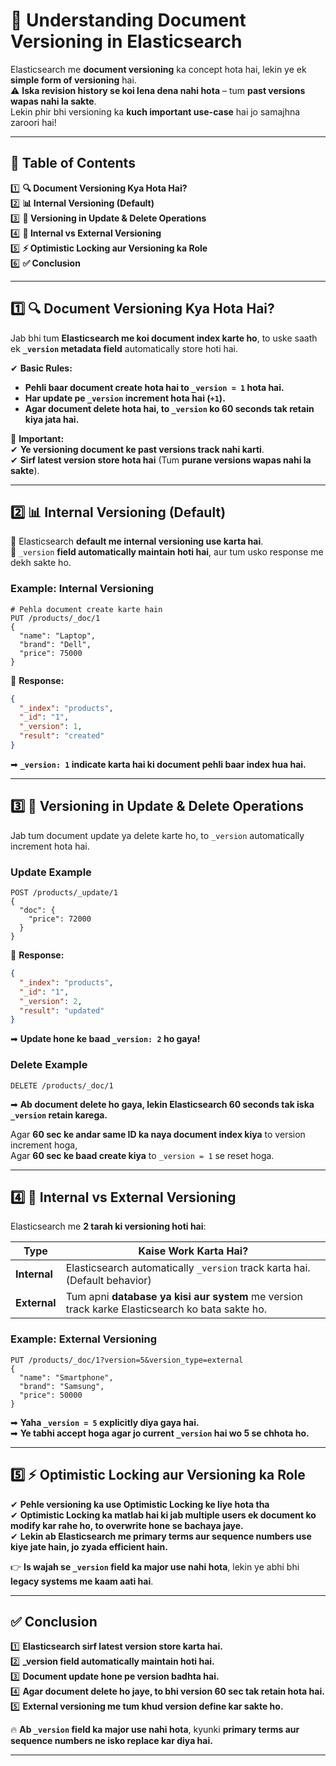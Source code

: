 # 📌 **Understanding Document Versioning in Elasticsearch**  

Elasticsearch me **document versioning** ka concept hota hai, lekin ye ek **simple form of versioning** hai.  
⚠️ **Iska revision history se koi lena dena nahi hota** – tum **past versions wapas nahi la sakte**.  
Lekin phir bhi versioning ka **kuch important use-case** hai jo samajhna zaroori hai!  

---

## 📖 **Table of Contents**  
1️⃣ **🔍 Document Versioning Kya Hota Hai?**  
2️⃣ **📊 Internal Versioning (Default)**  
3️⃣ **🔄 Versioning in Update & Delete Operations**  
4️⃣ **🔗 Internal vs External Versioning**  
5️⃣ **⚡ Optimistic Locking aur Versioning ka Role**  
6️⃣ **✅ Conclusion**  

---

## **1️⃣ 🔍 Document Versioning Kya Hota Hai?**  
Jab bhi tum **Elasticsearch me koi document index karte ho**, to uske saath ek **`_version` metadata field** automatically store hoti hai.  

✔ **Basic Rules:**  
- **Pehli baar document create hota hai to `_version = 1` hota hai.**  
- **Har update pe `_version` increment hota hai (`+1`).**  
- **Agar document delete hota hai, to `_version` ko 60 seconds tak retain kiya jata hai.**  

📌 **Important:**  
✔ **Ye versioning document ke past versions track nahi karti**.  
✔ **Sirf latest version store hota hai** (Tum **purane versions wapas nahi la sakte**).  

---

## **2️⃣ 📊 Internal Versioning (Default)**
🔹 Elasticsearch **default me internal versioning use karta hai**.  
🔹 `_version` **field automatically maintain hoti hai**, aur tum usko response me dekh sakte ho.  

### **Example: Internal Versioning**
```http
# Pehla document create karte hain
PUT /products/_doc/1
{
  "name": "Laptop",
  "brand": "Dell",
  "price": 75000
}
```
🔹 **Response:**  
```json
{
  "_index": "products",
  "_id": "1",
  "_version": 1,
  "result": "created"
}
```
➡ **`_version: 1` indicate karta hai ki document pehli baar index hua hai.**  

---

## **3️⃣ 🔄 Versioning in Update & Delete Operations**
Jab tum document update ya delete karte ho, to `_version` automatically increment hota hai.  

### **Update Example**
```http
POST /products/_update/1
{
  "doc": {
    "price": 72000
  }
}
```
🔹 **Response:**  
```json
{
  "_index": "products",
  "_id": "1",
  "_version": 2,
  "result": "updated"
}
```
➡ **Update hone ke baad `_version: 2` ho gaya!**  

### **Delete Example**
```http
DELETE /products/_doc/1
```
➡ **Ab document delete ho gaya, lekin Elasticsearch 60 seconds tak iska `_version` retain karega.**  

Agar **60 sec ke andar same ID ka naya document index kiya** to version increment hoga,  
Agar **60 sec ke baad create kiya** to `_version = 1` se reset hoga.  

---

## **4️⃣ 🔗 Internal vs External Versioning**
Elasticsearch me **2 tarah ki versioning hoti hai**:  

| **Type**       | **Kaise Work Karta Hai?** |
|---------------|--------------------------|
| **Internal**  | Elasticsearch automatically `_version` track karta hai. (Default behavior) |
| **External**  | Tum apni **database ya kisi aur system** me version track karke Elasticsearch ko bata sakte ho. |

### **Example: External Versioning**
```http
PUT /products/_doc/1?version=5&version_type=external
{
  "name": "Smartphone",
  "brand": "Samsung",
  "price": 50000
}
```
➡ **Yaha `_version = 5` explicitly diya gaya hai.**  
➡ **Ye tabhi accept hoga agar jo current `_version` hai wo 5 se chhota ho.**  

---

## **5️⃣ ⚡ Optimistic Locking aur Versioning ka Role**  
✔ **Pehle versioning ka use Optimistic Locking ke liye hota tha**  
✔ **Optimistic Locking ka matlab hai ki jab multiple users ek document ko modify kar rahe ho, to overwrite hone se bachaya jaye.**  
✔ **Lekin ab Elasticsearch me primary terms aur sequence numbers use kiye jate hain, jo zyada efficient hain.**  

👉 **Is wajah se `_version` field ka major use nahi hota**, lekin ye abhi bhi **legacy systems me kaam aati hai**.  

---

## **✅ Conclusion**
1️⃣ **Elasticsearch sirf latest version store karta hai.**  
2️⃣ **_version field automatically maintain hoti hai.**  
3️⃣ **Document update hone pe version badhta hai.**  
4️⃣ **Agar document delete ho jaye, to bhi version 60 sec tak retain hota hai.**  
5️⃣ **External versioning me tum khud version define kar sakte ho.**  

🔥 **Ab `_version` field ka major use nahi hota**, kyunki **primary terms aur sequence numbers ne isko replace kar diya hai.**  

---

